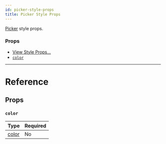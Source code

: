 ```yaml
---
id: picker-style-props
title: Picker Style Props
---
```


[Picker](picker.md) style props.

### Props

- [View Style Props...](view-style-props.md)
- [`color`](picker-style-props.md#color)

---

# Reference

## Props

### `color`

| Type              | Required |
| ----------------- | -------- |
| [color](color.md) | No       |
